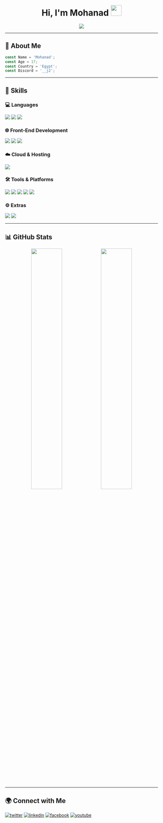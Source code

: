 <h1 align="center">
  <b>Hi, I'm Mohanad</b>
  <img src="https://media.giphy.com/media/hvRJCLFzcasrR4ia7z/giphy.gif" width="35" />
</h1>

<p align="center">
  <a href="https://github.com/DenverCoder1/readme-typing-svg">
    <img src="https://readme-typing-svg.herokuapp.com?font=Fira+Code&color=00FFFF&size=25&center=true&vCenter=true&width=600&height=100&lines=Assalamu+O+Alaikum+Warahmatullah..♥++;Self-taught+Front-End+Developer;STEM+Alex+Student;CTF+Newbie;Active+Learner%2FResearcher;Love+to+learn+new+stuffs..%3C3" />
  </a>
</p>

---

## 🔗 About Me

```js
const Name = 'Mohanad';
const Age = 17;
const Country = 'Egypt';
const Discord = '__j2';
```

---

## 🧠 Skills

### 💻 Languages
<p>
  <img src="https://img.shields.io/badge/C-%232370ED.svg?style=for-the-badge&logo=c&logoColor=white" />
  <img src="https://img.shields.io/badge/C++-%2300599C.svg?style=for-the-badge&logo=c%2B%2B&logoColor=white" />
  <img src="https://img.shields.io/badge/Python-%2314354C.svg?style=for-the-badge&logo=python&logoColor=white" />
</p>

### 🌐 Front-End Development
<p>
  <img src="https://img.shields.io/badge/HTML5-%23E34F26.svg?style=for-the-badge&logo=html5&logoColor=white" />
  <img src="https://img.shields.io/badge/CSS3-%231572B6.svg?style=for-the-badge&logo=css3&logoColor=white" />
  <img src="https://img.shields.io/badge/JavaScript-%23F7DF1E.svg?style=for-the-badge&logo=javascript&logoColor=black" />
</p>

### ☁️ Cloud & Hosting
<p>
  <img src="https://img.shields.io/badge/GitHub%20Pages-%23327FC7.svg?style=for-the-badge&logo=github&logoColor=white" />
</p>

### 🛠️ Tools & Platforms
<p>
  <img src="https://img.shields.io/badge/Git-%23F05033.svg?style=for-the-badge&logo=git&logoColor=white" />
  <img src="https://img.shields.io/badge/GitHub-%23121011.svg?style=for-the-badge&logo=github&logoColor=white" />
  <img src="https://img.shields.io/badge/Google-%234285F4.svg?style=for-the-badge&logo=google&logoColor=white" />
  <img src="https://img.shields.io/badge/VS%20Code-007ACC.svg?style=for-the-badge&logo=visual-studio-code&logoColor=white" />
  <img src="https://img.shields.io/badge/Linux-FCC624?style=for-the-badge&logo=linux&logoColor=black" />
</p>

### ⚙️ Extras
<p>
  <img src="https://img.shields.io/badge/Terminal-%23054020?style=for-the-badge&logo=gnu-bash&logoColor=white" />
  <img src="https://img.shields.io/badge/Markdown-%23000000.svg?style=for-the-badge&logo=markdown&logoColor=white" />
</p>

---

## 📊 GitHub Stats

<p align="center">
  <img src="https://github-readme-stats.vercel.app/api?username=mohanad8t&show_icons=true&theme=radical" width="45%" />
  <img src="https://github-readme-stats.vercel.app/api/top-langs/?username=mohanad8t&layout=compact&theme=radical" width="45%" />
</p>

---

## 🌍 Connect with Me

<p><a target="_blank" href="https://twitter.com/mohanad8t" style="display: inline-block;"><img src="https://img.shields.io/badge/twitter-x?style=for-the-badge&logo=x&logoColor=white&color=%230f1419" alt="twitter" /></a>
<a target="_blank" href="https://www.linkedin.com/in/mohanad8t" style="display: inline-block;"><img src="https://img.shields.io/badge/linkedin-logo?style=for-the-badge&logo=linkedin&logoColor=white&color=%230a77b6" alt="linkedin" /></a>
<a target="_blank" href="https://www.facebook.com/mohanad8t" style="display: inline-block;"><img src="https://img.shields.io/badge/facebook-logo?style=for-the-badge&logo=facebook&logoColor=white&color=%230866ff" alt="facebook" /></a>
<a target="_blank" href="https://www.youtube.com/mohanad8t" style="display: inline-block;"><img src="https://img.shields.io/badge/youtube-logo?style=for-the-badge&logo=youtube&logoColor=white&color=%23cc0000" alt="youtube" /></a></p>

